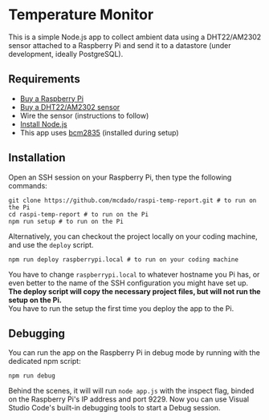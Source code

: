 # Temperature Monitor

This is a simple Node.js app to collect ambient data using a DHT22/AM2302 sensor attached to
a Raspberry Pi and send it to a datastore (under development, ideally PostgreSQL).

## Requirements

- [Buy a Raspberry Pi](https://www.raspberrypi.org/products/)
- [Buy a DHT22/AM2302 sensor](http://amzn.eu/cd9SmgL)
- Wire the sensor (instructions to follow)
- [Install Node.js](https://github.com/nodesource/distributions#installation-instructions)
- This app uses [bcm2835](http://www.airspayce.com/mikem/bcm2835/) (installed during setup)

## Installation

Open an SSH session on your Raspberry Pi, then type the following commands:

```
git clone https://github.com/mcdado/raspi-temp-report.git # to run on the Pi
cd raspi-temp-report # to run on the Pi
npm run setup # to run on the Pi
```

Alternatively, you can checkout the project locally on your coding machine, and use the `deploy` script.

```
npm run deploy raspberrypi.local # to run on your coding machine
```

You have to change `raspberrypi.local` to whatever hostname you Pi has, or even better to the name of the SSH configuration you might have set up.  
**The deploy script will copy the necessary project files, but will not run the setup on the Pi.**  
You have to run the setup the first time you deploy the app to the Pi.

## Debugging

You can run the app on the Raspberry Pi in debug mode by running with the dedicated npm script:

```
npm run debug
```

Behind the scenes, it will will run `node app.js` with the inspect flag, binded on the Raspberry Pi's IP address and port 9229. Now you can use Visual Studio Code's built-in debugging tools to start a Debug session.
